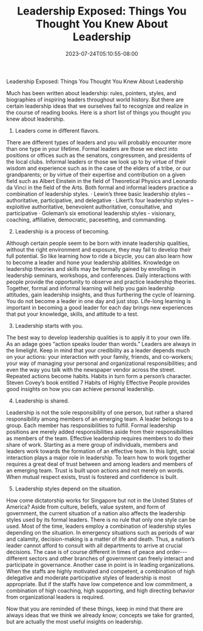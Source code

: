 ﻿---
title: "Leadership Exposed: Things You Thought You Knew About Leadership"
date: 2023-07-24T05:10:55-08:00
description: "40-ARTICLES Tips for Web Success"
featured_image: "/images/40-ARTICLES.jpg"
tags: ["40 ARTICLES"]
---

Leadership Exposed: Things You Thought You Knew About Leadership


Much has been written about leadership: rules, pointers, styles, and biographies of inspiring leaders throughout world history. But there are certain leadership ideas that we ourselves fail to recognize and realize in the course of reading books. Here is a short list of things you thought you knew about leadership. 

1. Leaders come in different flavors.

There are different types of leaders and you will probably encounter more than one type in your lifetime. Formal leaders are those we elect into positions or offices such as the senators, congressmen, and presidents of the local clubs. Informal leaders or those we look up to by virtue of their wisdom and experience such as in the case of the elders of a tribe, or our grandparents; or by virtue of their expertise and contribution on a given field such as Albert Einstein in the field of Theoretical Physics and Leonardo da Vinci in the field of the Arts. Both formal and informal leaders practice a combination of leadership styles.
·	Lewin’s three basic leadership styles – authoritative, participative, and delegative
·	Likert’s four leadership styles – exploitive authoritative, benevolent authoritative, consultative, and participative
·	Goleman’s six emotional leadership styles - visionary, coaching, affiliative, democratic, pacesetting, and commanding.   

2. Leadership is a process of becoming.

Although certain people seem to be born with innate leadership qualities, without the right environment and exposure, they may fail to develop their full potential. So like learning how to ride a bicycle, you can also learn how to become a leader and hone your leadership abilities. Knowledge on leadership theories and skills may be formally gained by enrolling in leadership seminars, workshops, and conferences. Daily interactions with people provide the opportunity to observe and practice leadership theories. Together, formal and informal learning will help you gain leadership attitudes, gain leadership insights, and thus furthering the cycle of learning. You do not become a leader in one day and just stop. Life-long learning is important in becoming a good leader for each day brings new experiences that put your knowledge, skills, and attitude to a test. 

3. Leadership starts with you.

The best way to develop leadership qualities is to apply it to your own life. As an adage goes “action speaks louder than words.” Leaders are always in the limelight. Keep in mind that your credibility as a leader depends much on your actions: your interaction with your family, friends, and co-workers; your way of managing your personal and organizational responsibilities; and even the way you talk with the newspaper vendor across the street. Repeated actions become habits. Habits in turn form a person’s character. Steven Covey’s book entitled 7 Habits of Highly Effective People provides good insights on how you can achieve personal leadership. 

4. Leadership is shared.

Leadership is not the sole responsibility of one person, but rather a shared responsibility among members of an emerging team. A leader belongs to a group. Each member has responsibilities to fulfill. Formal leadership positions are merely added responsibilities aside from their responsibilities as members of the team. Effective leadership requires members to do their share of work. Starting as a mere group of individuals, members and leaders work towards the formation of an effective team. In this light, social interaction plays a major role in leadership. To learn how to work together requires a great deal of trust between and among leaders and members of an emerging team. Trust is built upon actions and not merely on words. When mutual respect exists, trust is fostered and confidence is built. 

5. Leadership styles depend on the situation.

How come dictatorship works for Singapore but not in the United States of America? Aside from culture, beliefs, value system, and form of government, the current situation of a nation also affects the leadership styles used by its formal leaders. There is no rule that only one style can be used. Most of the time, leaders employ a combination of leadership styles depending on the situation. In emergency situations such as periods of war and calamity, decision-making is a matter of life and death. Thus, a nation’s leader cannot afford to consult with all departments to arrive at crucial decisions. The case is of course different in times of peace and order---different sectors and other branches of government can freely interact and participate in governance. Another case in point is in leading organizations. When the staffs are highly motivated and competent, a combination of high delegative and moderate participative styles of leadership is most appropriate. But if the staffs have low competence and low commitment, a combination of high coaching, high supporting, and high directing behavior from organizational leaders is required.

Now that you are reminded of these things, keep in mind that there are always ideas that we think we already know; concepts we take for granted, but are actually the most useful insights on leadership. 


 


